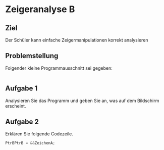 # Zeigeranalyse B

## Ziel

Der Schüler kann einfache Zeigermanipulationen korrekt analysieren

## Problemstellung

Folgender kleine Programmausschnitt sei gegeben:

```c

```

## Aufgabe 1

Analysieren Sie das Programm und geben Sie an, was auf dem Bildschirm erscheint.

## Aufgabe 2

Erklären Sie folgende Codezeile.

```c
PtrBPtrB = &&ZeichenA;
```
